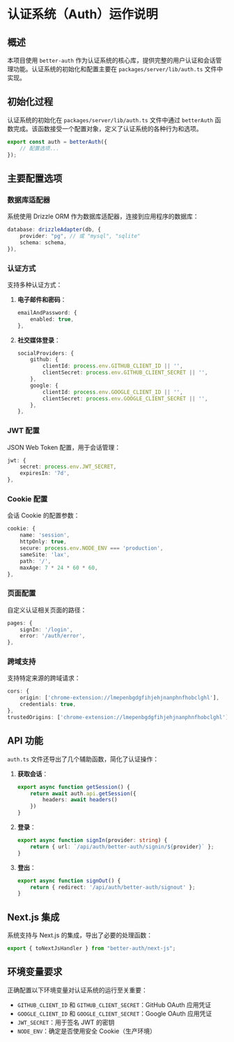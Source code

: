 # 认证系统（Auth）运作说明

## 概述

本项目使用 `better-auth` 作为认证系统的核心库，提供完整的用户认证和会话管理功能。认证系统的初始化和配置主要在 `packages/server/lib/auth.ts` 文件中实现。

## 初始化过程

认证系统的初始化在 `packages/server/lib/auth.ts` 文件中通过 `betterAuth` 函数完成。该函数接受一个配置对象，定义了认证系统的各种行为和选项。

```typescript
export const auth = betterAuth({
    // 配置选项...
});
```

## 主要配置选项

### 数据库适配器

系统使用 Drizzle ORM 作为数据库适配器，连接到应用程序的数据库：

```typescript
database: drizzleAdapter(db, {
    provider: "pg", // 或 "mysql", "sqlite"
    schema: schema,
}),
```

### 认证方式

支持多种认证方式：

1. **电子邮件和密码**：
   ```typescript
   emailAndPassword: {
       enabled: true,
   },
   ```

2. **社交媒体登录**：
   ```typescript
   socialProviders: {
       github: {
           clientId: process.env.GITHUB_CLIENT_ID || '',
           clientSecret: process.env.GITHUB_CLIENT_SECRET || '',
       },
       google: {
           clientId: process.env.GOOGLE_CLIENT_ID || '',
           clientSecret: process.env.GOOGLE_CLIENT_SECRET || '',
       },
   },
   ```

### JWT 配置

JSON Web Token 配置，用于会话管理：

```typescript
jwt: {
    secret: process.env.JWT_SECRET,
    expiresIn: '7d',
},
```

### Cookie 配置

会话 Cookie 的配置参数：

```typescript
cookie: {
    name: 'session',
    httpOnly: true,
    secure: process.env.NODE_ENV === 'production',
    sameSite: 'lax',
    path: '/',
    maxAge: 7 * 24 * 60 * 60,
},
```

### 页面配置

自定义认证相关页面的路径：

```typescript
pages: {
    signIn: '/login',
    error: '/auth/error',
},
```

### 跨域支持

支持特定来源的跨域请求：

```typescript
cors: {
    origin: ['chrome-extension://lmepenbgdgfihjehjnanphnfhobclghl'],
    credentials: true,
},
trustedOrigins: ['chrome-extension://lmepenbgdgfihjehjnanphnfhobclghl'],
```

## API 功能

`auth.ts` 文件还导出了几个辅助函数，简化了认证操作：

1. **获取会话**：
   ```typescript
   export async function getSession() {
       return await auth.api.getSession({
           headers: await headers()
       })
   }
   ```

2. **登录**：
   ```typescript
   export async function signIn(provider: string) {
       return { url: `/api/auth/better-auth/signin/${provider}` };
   }
   ```

3. **登出**：
   ```typescript
   export async function signOut() {
       return { redirect: '/api/auth/better-auth/signout' };
   }
   ```

## Next.js 集成

系统支持与 Next.js 的集成，导出了必要的处理函数：

```typescript
export { toNextJsHandler } from "better-auth/next-js";
```

## 环境变量要求

正确配置以下环境变量对认证系统的运行至关重要：

- `GITHUB_CLIENT_ID` 和 `GITHUB_CLIENT_SECRET`：GitHub OAuth 应用凭证
- `GOOGLE_CLIENT_ID` 和 `GOOGLE_CLIENT_SECRET`：Google OAuth 应用凭证
- `JWT_SECRET`：用于签名 JWT 的密钥
- `NODE_ENV`：确定是否使用安全 Cookie（生产环境）
